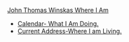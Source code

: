 [John Thomas Winskas Where I Am](https://sites.google.com/view/johnthomaswinskasportfolio/where-i-am?authuser=0)
- [Calendar- What I Am Doing.](https://sites.google.com/view/johnthomaswinskasportfolio/where-i-am/calendar-where-i-am?authuser=0)
- [Current Address-Where I am Living.](https://sites.google.com/view/johnthomaswinskasportfolio/where-i-am/current-address?authuser=0)
